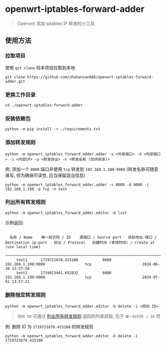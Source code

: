 # openwrt-iptables-forward-adder
> Openwrt 添加 iptables IP 转发的小工具

## 使用方法
### 拉取项目
使用 `git clone` 将本项目拉取到本地
```shell
git clone https://github.com/zhuhansan666/openwrt-iptables-forward-adder.git 
```

### 更换工作目录
```shell
cd ./openwrt-iptables-forward-adder
```

### 安装依赖包
```shell
python -m pip install -r ./requirements.txt
```

###  添加转发规则
```shell
python -m openwrt_iptables_forward_adder.adder -s <外部端口> -d <内部端口> -i <内部IP> -p <转发协议> -n <转发名称 (仅供阅读)>
```
例: 添加一个 `8000` 端口并使用 `tcp` 转发到 `192.168.1.100:9000` (转发名称可随意填写, 但为确保可读性, 应当保留适当信息)
```shell
python -m openwrt_iptables_forward_adder.adder -s 8000 -d 9000 -i 192.168.1.100 -p tcp -n test
```

### 列出所有转发规则
```shell
python -m openwrt_iptables_forward_adder.editor -b list
```
示例返回:
```text
                                                                                                                                                                     
  名称 / Name    唯一标识符 / ID    源端口 / Source port   目标地址:端口 / Destination ip:port   协议 / Protocol   创建时间 (本地时间) / Create at (use local time) 
 ───────────────────────────────────────────────────────────────────────────────────────────────────────────────────────────────────────────────────────────────────
     test1      1719721678.415108           8000                   192.168.1.100:9000                  tcp                       2024-06-30 12:27:58
     test2      1719813441.652832           8000                   192.168.1.100:9000                  tcp                       2024-07-01 13:57:21

```

### 删除指定转发规则
```shell
python -m openwrt_iptables_forward_adder.editor -b delete -i <规则 ID>
```
> `规则 ID` 可通过 [列出所有转发规则](#列出所有转发规则) 返回的列表获取, 位于 `唯一标识符 / ID` 项

例: 删除 ID 为 `1719721678.415108` 的转发规则
```shell
python -m openwrt_iptables_forward_adder.editor -b delete -i 1719721678.415108
```
